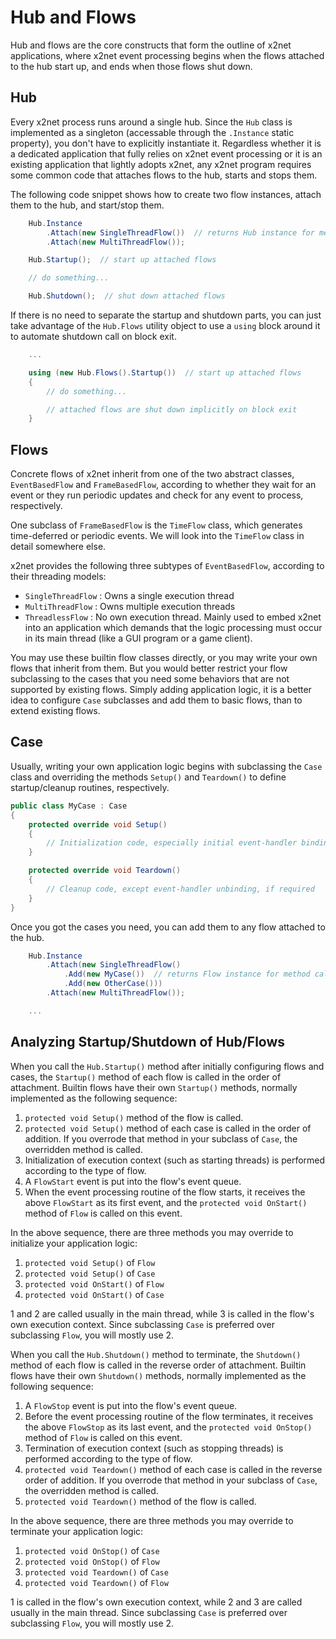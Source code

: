 # Hub and Flows

Hub and flows are the core constructs that form the outline of x2net applications, where x2net event processing begins when the flows attached to the hub start up, and ends when those flows shut down.

## Hub

Every x2net process runs around a single hub. Since the `Hub` class is implemented as a singleton (accessable through the `.Instance` static property), you don't have to explicitly instantiate it. Regardless whether it is a dedicated application that fully relies on x2net event processing or it is an existing application that lightly adopts x2net, any x2net program requires some common code that attaches flows to the hub, starts and stops them.

The following code snippet shows how to create two flow instances, attach them to the hub, and start/stop them.

```csharp
    Hub.Instance
        .Attach(new SingleThreadFlow())  // returns Hub instance for method call chaining
        .Attach(new MultiThreadFlow());

    Hub.Startup();  // start up attached flows

    // do something...

    Hub.Shutdown();  // shut down attached flows
```

If there is no need to separate the startup and shutdown parts, you can just take advantage of the `Hub.Flows` utility object to use a `using` block around it to automate shutdown call on block exit.

```csharp
    ...

    using (new Hub.Flows().Startup())  // start up attached flows
    {
        // do something...

        // attached flows are shut down implicitly on block exit
    }
```

## Flows

Concrete flows of x2net inherit from one of the two abstract classes, `EventBasedFlow` and `FrameBasedFlow`, according to whether they wait for an event or they run periodic updates and check for any event to process, respectively.

One subclass of `FrameBasedFlow` is the `TimeFlow` class, which generates time-deferred or periodic events. We will look into the `TimeFlow` class in detail somewhere else.

x2net provides the following three subtypes of `EventBasedFlow`, according to their threading models:

* `SingleThreadFlow` : Owns a single execution thread
* `MultiThreadFlow` : Owns multiple execution threads
* `ThreadlessFlow` : No own execution thread. Mainly used to embed x2net into an application which demands that the logic processing must occur in its main thread (like a GUI program or a game client).

You may use these builtin flow classes directly, or you may write your own flows that inherit from them. But you would better restrict your flow subclassing to the cases that you need some behaviors that are not supported by existing flows. Simply adding application logic, it is a better idea to configure `Case` subclasses and add them to basic flows, than to extend existing flows.

## Case

Usually, writing your own application logic begins with subclassing the `Case` class and overriding the methods `Setup()` and `Teardown()` to define startup/cleanup routines, respectively.

```csharp
public class MyCase : Case
{
    protected override void Setup()
    {
        // Initialization code, especially initial event-handler binding
    }

    protected override void Teardown()
    {
        // Cleanup code, except event-handler unbinding, if required
    }
}
```

Once you got the cases you need, you can add them to any flow attached to the hub.

```csharp
    Hub.Instance
        .Attach(new SingleThreadFlow()
            .Add(new MyCase())  // returns Flow instance for method call chaining
            .Add(new OtherCase()))
        .Attach(new MultiThreadFlow());

    ...
```

## Analyzing Startup/Shutdown of Hub/Flows

When you call the `Hub.Startup()` method after initially configuring flows and cases, the `Startup()` method of each flow is called in the order of attachment. Builtin flows have their own `Startup()` methods, normally implemented as the following sequence:

1. `protected void Setup()` method of the flow is called.
2. `protected void Setup()` method of each case is called in the order of addition. If you overrode that method in your subclass of `Case`, the overridden method is called.
3. Initialization of execution context (such as starting threads) is performed according to the type of flow.
4. A `FlowStart` event is put into the flow's event queue.
5. When the event processing routine of the flow starts, it receives the above `FlowStart` as its first event, and the `protected void OnStart()` method of `Flow` is called on this event.

In the above sequence, there are three methods you may override to initialize your application logic:

1. `protected void Setup()` of `Flow`
2. `protected void Setup()` of `Case`
3. `protected void OnStart()` of `Flow`
4. `protected void OnStart()` of `Case`

1 and 2 are called usually in the main thread, while 3 is called in the flow's own execution context. Since subclassing `Case` is preferred over subclassing `Flow`, you will mostly use 2.

When you call the `Hub.Shutdown()` method to terminate, the `Shutdown()` method of each flow is called in the reverse order of attachment. Builtin flows have their own `Shutdown()` methods, normally implemented as the following sequence:

1. A `FlowStop` event is put into the flow's event queue.
2. Before the event processing routine of the flow terminates, it receives the above `FlowStop` as its last event, and the `protected void OnStop()` method of `Flow` is called on this event.
3. Termination of execution context (such as stopping threads) is performed according to the type of flow.
4. `protected void Teardown()` method of each case is called in the reverse order of addition. If you overrode that method in your subclass of `Case`, the overridden method is called.
5. `protected void Teardown()` method of the flow is called.

In the above sequence, there are three methods you may override to terminate your application logic:

1. `protected void OnStop()` of `Case`
2. `protected void OnStop()` of `Flow`
3. `protected void Teardown()` of `Case`
4. `protected void Teardown()` of `Flow`

1 is called in the flow's own execution context, while 2 and 3 are called usually in the main thread. Since subclassing `Case` is preferred over subclassing `Flow`, you will mostly use 2.

